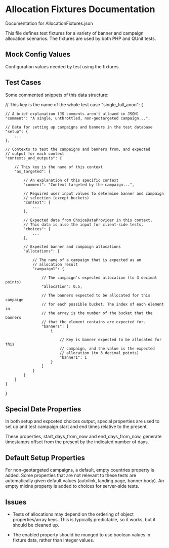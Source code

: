 Allocation Fixtures Documentation
=============================

Documentation for AllocationFixtures.json

This file defines test fixtures for a variety of banner and campaign
allocation scenarios. The fixtures are used by both PHP and QUnit
tests.


Mock Config Values
----------------

Configuration values needed by test using the fixtures.


Test Cases
---------

Some commented snippets of this data structure:

// This key is the name of the whole test case
"single_full_anon": {

    // A brief explanation (JS comments aren't allowed in JSON)
    "comment": "A single, unthrottled, non-geotargeted campaign...",

    // Data for setting up campaigns and banners in the test database
    "setup": {
        ...
    },

    // Contexts to test the campaigns and banners from, and expected
    // output for each context
    "contexts_and_outputs": {

        // This key is the name of this context
        "as_targeted": {

            // An explanation of this specific context
            "comment": "Context targeted by the campaign...",

            // Required user input values to determine banner and campaign
            // selection (except buckets)
            "context": {
                ...
            },

            // Expected data from ChoiceDataProvider in this context.
            // This data is also the input for client-side tests.
            "choices": {
                ...
            },

            // Expected banner and campaign allocations
            "allocations": {

                // The name of a campaign that is expected as an
                // allocation result
                "campaign1": {

                    // The campaign's expected allocation (to 3 decimal points)
                    "allocation": 0.5,

                    // The banners expected to be allocated for this campaign
                    // for each possible bucket. The index of each element in
                    // the array is the number of the bucket that the banners
                    // that the element contains are expected for.
                    "banners": [
                        {

                            // Key is banner expected to be allocated for this
                            // campaign, and the value is the expected
                            // allocation (to 3 decimal points)
                            "banner1": 1
                        }
                    ]
                }
            }
        }
    }
}


Special Date Properties
--------------------

In both setup and expceted choices output, special properties are used
to set up and test campaign start and end times relative to the present.

These properties, start_days_from_now and end_days_from_now, generate
timestamps offset from the present by the indicated number of days.


Default Setup Properties
------------------------

For non-geotargeted campaigns, a default, empty countries property is
added. Some properties that are not relevant to these tests are
automatically given default values (autolink, landing page, banner
body). An empty mixins property is added to choices for server-side tests.


Issues
-----

* Tests of allocations may depend on the ordering of object
properties/array keys. This is typically predictable, so it works, but
it should be cleaned up.

* The enabled property should be munged to use boolean values in
fixture data, rather than integer values.
